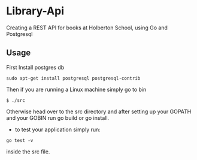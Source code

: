 # Library-Api
Creating a REST API for books at Holberton School, using Go and Postgresql

## Usage
First Install postgres db

```
sudo apt-get install postgresql postgresql-contrib

```

Then if you are running a Linux machine simply go to bin

```
$ ./src
```
Otherwise head over to the src directory and after setting up your GOPATH and your GOBIN run go build or go install.

+ to test your application simply run:

```
go test -v
```

inside the src file.
